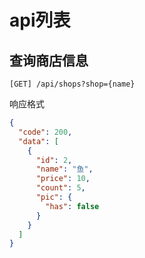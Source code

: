# api列表

## 查询商店信息

``` 
[GET] /api/shops?shop={name}
```

响应格式
``` json
{
  "code": 200,
  "data": [
    {
      "id": 2,
      "name": "鱼",
      "price": 10,
      "count": 5,
      "pic": {
        "has": false
      }
    }
  ]
}
```